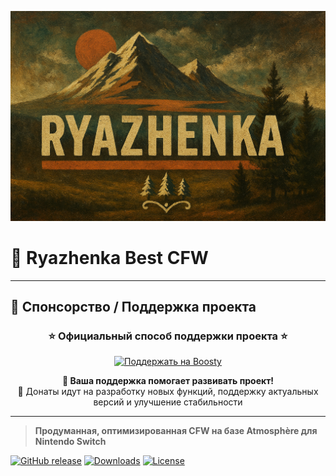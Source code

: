 ![logo](./assets/Ryazhalogo.png)

# 🥛 Ryazhenka Best CFW
---
## 💎 Спонсорство / Поддержка проекта
<div align="center">

### ⭐ **Официальный способ поддержки проекта** ⭐

[![Поддержать на Boosty](https://img.shields.io/badge/💰_Поддержать_на-Boosty-f15f2c?style=for-the-badge&labelColor=000000)](https://boosty.to/dimasick-git/donate)

**🚀 Ваша поддержка помогает развивать проект!**  
💖 Донаты идут на разработку новых функций, поддержку актуальных версий и улучшение стабильности

</div>

---

> **Продуманная, оптимизированная CFW на базе Atmosphère для Nintendo Switch**

[![GitHub release](https://img.shields.io/github/v/release/Dimasick-git/Ryzhenka?style=for-the-badge&logo=github&color=ff6b6b)](https://github.com/Dimasick-git/Ryzhenka/releases/latest) [![Downloads](https://img.shields.io/github/downloads/Dimasick-git/Ryzhenka/total?style=for-the-badge&logo=github&color=4ecdc4)](https://github.com/Dimasick-git/Ryzhenka/releases) [![License](https://img.shields.io/badge/license-MIT-blue?style=for-the-badge)](LICENSE)
